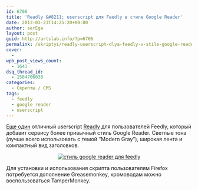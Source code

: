 ```yaml
---
id: 6706
title: 'Readly &#8211; userscript для Feedly в стиле Google Reader'
date: 2013-03-23T14:25:20+00:00
author: serEga
layout: post
guid: http://artslab.info/?p=6706
permalink: /skriptyi/readly-userscript-dlya-feedly-v-stile-google-reader/
cover:
  - 
wpb_post_views_count:
  - 1641
dsq_thread_id:
  - 1584706038
categories:
  - Скрипты / CMS
tags:
  - feedly
  - google reader
  - userscript
---
```

[Еще один](http://artslab.info/skriptyi/minimalistichnyj-stil-dlya-feedly/ "Минималистичный стиль для Feedly") отличный userscript [Readly](http://userscripts.org/scripts/show/162237) для пользователей Feedly, который добавит сервису более привычный стиль Google Reader. Светлые тона (лучше всего использовать с темой &#8220;Modern Gray&#8221;), широкая лента и компактный вид заголовков.

<center>
  <a href="http://img.artslab.info/feedly_v_stile_google_reader.jpg"><img src="http://img.artslab.info/feedly_v_stile_google_reader-300x170.jpg" alt="стиль google reader для feedly" class="aligncenter size-medium wp-image-6707" srcset="http://img.artslab.info/feedly_v_stile_google_reader-300x170.jpg 300w, http://img.artslab.info/feedly_v_stile_google_reader.jpg 808w" sizes="(max-width: 300px) 100vw, 300px" /></a>
</center>

Для установки и использования скрипта пользователям Firefox потребуется дополнение Greasemonkey, хромоводам можно воспользоваться TamperMonkey.